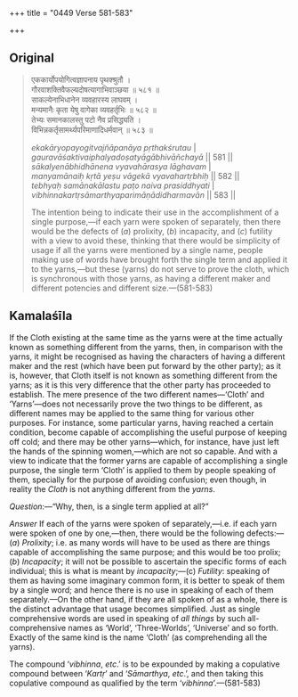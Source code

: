 +++
title = "0449 Verse 581-583"

+++
## Original 
>
> एककार्योपयोगित्वज्ञापनाय पृथक्श्रुतौ ।  
> गौरवाशक्तिवैफल्यदोषत्यागाभिवाञ्छया ॥ ५८१ ॥  
> साकल्येनाभिधानेन व्यवहारस्य लाघवम् ।  
> मन्यमानैः कृता येषु वागेका व्यवहर्तृभिः ॥ ५८२ ॥  
> तेभ्यः समानकालस्तु पटो नैव प्रसिद्ध्यति ।  
> विभिन्नकर्तृसामर्थ्यपरिमाणादिधर्मवान् ॥ ५८३ ॥ 
>
> *ekakāryopayogitvajñāpanāya pṛthakśrutau* \|  
> *gauravāśaktivaiphalyadoṣatyāgābhivāñchayā* \|\| 581 \|\|  
> *sākalyenābhidhānena vyavahārasya lāghavam* \|  
> *manyamānaiḥ kṛtā yeṣu vāgekā vyavahartṛbhiḥ* \|\| 582 \|\|  
> *tebhyaḥ samānakālastu paṭo naiva prasiddhyati* \|  
> *vibhinnakartṛsāmarthyaparimāṇādidharmavān* \|\| 583 \|\| 
>
> The intention being to indicate their use in the accomplishment of a single purpose,—if each yarn were spoken of separately, then there would be the defects of (*a*) prolixity, (*b*) incapacity, and (*c*) futility with a view to avoid these, thinking that there would be simplicity of usage if all the yarns were mentioned by a single name, people making use of words have brought forth the single term and applied it to the yarns,—but these (yarns) do not serve to prove the cloth, which is synchronous with those yarns, as having a different maker and different potencies and different size.—(581-583)



## Kamalaśīla

If the Cloth existing at the same time as the yarns were at the time actually known as something different from the yarns, then, in comparison with the yarns, it might be recognised as having the characters of having a different maker and the rest (which have been put forward by the other party); as it is, however, that Cloth itself is not known as something different from the yarns; as it is this very difference that the other party has proceeded to establish. The mere presence of the two different names—‘Cloth’ and ‘Yarns’—does not necessarily prove the two things to be different, as different names may be applied to the same thing for various other purposes. For instance, some particular yarns, having reached a certain condition, become capable of accomplishing the useful purpose of keeping off cold; and there may be other yarns—which, for instance, have just left the hands of the spinning women,—which are not so capable. And with a view to indicate that the former yarns are capable of accomplishing a single purpose, the single term ‘Cloth’ is applied to them by people speaking of them, specially for the purpose of avoiding confusion; even though, in reality the *Cloth* is not anything different from the *yarns*.

*Question*:—“Why, then, is a single term applied at all?”

*Answer* If each of the yarns were spoken of separately,—i.e. if each yarn were spoken of one by one,—then, there would be the following defects:—(*a*) *Prolixity*; i.e. as many words will have to be used as there are things capable of accomplishing the same purpose; and this would be too prolix; (*b*) *Incapacity*; it will not be possible to ascertain the specific forms of each individual; this is what is meant by *incapacity*;—(c) *Futility*: speaking of them as having some imaginary common form, it is better to speak of them by a single word; and hence there is no use in speaking of each of them separately.—On the other hand, if they are all spoken of as a whole, there is the distinct advantage that usage becomes simplified. Just as single comprehensive words are used in speaking of *all things* by such all-comprehensive names as ‘World’, ‘Three-Worlds’, ‘Universe’ and so forth. Exactly of the same kind is the name ‘Cloth’ (as comprehending all the yarns).

The compound ‘*vibhinna*, *etc*.’ is to be expounded by making a copulative compound between ‘*Kartṛ*’ and ‘*Sāmarthya*, *etc*.’, and then taking this copulative compound as qualified by the term ‘*vibhinna*’.—(581-583)


